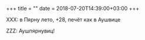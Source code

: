 +++
title = ""
date = 2018-07-20T14:39:00+03:00
+++

XXX: в Пярну лето, +28, печёт как в Аушвице


ZZZ: Аушпярнувиц!


